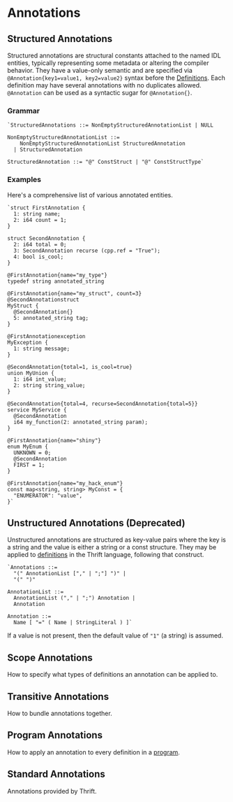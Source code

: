 # Annotations

## Structured Annotations

Structured annotations are structural constants attached to the named IDL entities, typically representing some metadata or altering the compiler behavior. They have a value-only semantic and are specified via `@Annotation{key1=value1, key2=value2}` syntax before the [Definitions](../index.md). Each definition may have several annotations with no duplicates allowed. `@Annotation` can be used as a syntactic sugar for `@Annotation{}`.

### Grammar

```
`StructuredAnnotations ::= NonEmptyStructuredAnnotationList | NULL

NonEmptyStructuredAnnotationList ::=
    NonEmptyStructuredAnnotationList StructuredAnnotation
  | StructuredAnnotation

StructuredAnnotation ::= "@" ConstStruct | "@" ConstStructType`
```

### Examples

Here's a comprehensive list of various annotated entities.

```
`struct FirstAnnotation {
  1: string name;
  2: i64 count = 1;
}

struct SecondAnnotation {
  2: i64 total = 0;
  3: SecondAnnotation recurse (cpp.ref = "True");
  4: bool is_cool;
}

@FirstAnnotation{name="my_type"}
typedef string annotated_string

@FirstAnnotation{name="my_struct", count=3}
@SecondAnnotationstruct
MyStruct {
  @SecondAnnotation{}
  5: annotated_string tag;
}

@FirstAnnotationexception
MyException {
  1: string message;
}

@SecondAnnotation{total=1, is_cool=true}
union MyUnion {
  1: i64 int_value;
  2: string string_value;
}

@SecondAnnotation{total=4, recurse=SecondAnnotation{total=5}}
service MyService {
  @SecondAnnotation
  i64 my_function(2: annotated_string param);
}

@FirstAnnotation{name="shiny"}
enum MyEnum {
  UNKNOWN = 0;
  @SecondAnnotation
  FIRST = 1;
}

@FirstAnnotation{name="my_hack_enum"}
const map<string, string> MyConst = {
  "ENUMERATOR": "value",
}`
```

## Unstructured Annotations (Deprecated)

Unstructured annotations are structured as key-value pairs where the key is a string and the value is either a string or a const structure. They may be applied to [definitions](../index.md) in the Thrift language, following that construct.

```
`Annotations ::=
  "(" AnnotationList ["," | ";"] ")" |
  "(" ")"

AnnotationList ::=
  AnnotationList ("," | ";") Annotation |
  Annotation

Annotation ::=
  Name [ "=" ( Name | StringLiteral ) ]`
```

If a value is not present, then the default value of `"1"` (a string) is assumed.

## Scope Annotations

How to specify what types of definitions an annotation can be applied to. <!--- TODO --->

## Transitive Annotations

How to bundle annotations together. <!--- TODO --->


## Program Annotations

How to apply an annotation to every definition in a [program](program.md). <!--- TODO --->


## Standard Annotations

Annotations provided by Thrift. <!--- TODO --->

